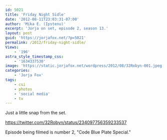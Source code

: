 ```yaml
---
id: 5021
title: 'Friday Night Sidle'
date: '2012-08-11T23:03:31-07:00'
author: 'Mika E. (Ipstenu)'
excerpt: 'Jorja on set, episode 2, season 13.'
layout: post
guid: 'https://jorjafox.net/?p=5021'
permalink: /2012/friday-night-sidle/
Views:
    - '196'
astra_style_timestamp_css:
    - '1634337530'
image: 'https://static.jorjafox.net/wordpress/2012/08/32Robyn-001.jpeg'
categories:
    - 'Jorja Fox'
tags:
    - csi
    - photos
    - 'social media'
    - tv
---
```


Just a little snap from the set.

https://twitter.com/32Robyn/status/234097756359233537

Episode being filmed is number 2, "Code Blue Plate Special."